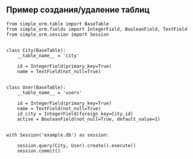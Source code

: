 ## Пример создания/удаление таблиц 
 
    from simple_orm.table import BaseTable
    from simple_orm.fields import IntegerField, BooleanField, TextField
    from simple_orm.session import Session
    
    
    class City(BaseTable):
        __table_name__ = 'city'
    
        id = IntegerField(primary_key=True)
        name = TextField(not_null=True)
    
    
    class User(BaseTable):
        __table_name__ = 'users'
    
        id = IntegerField(primary_key=True)
        name = TextField(not_null=True)
        id_city = IntegerField(foreign_key=City.id)
        active = BooleanField(not_null=True, default_value=1)
    
    
    with Session('example.db') as session:
    
        session.query(City, User).create().execute()
        session.commit()